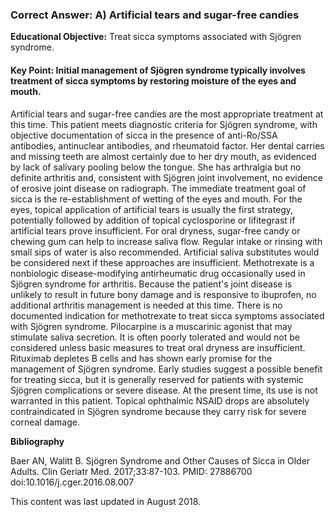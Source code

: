 
### Correct Answer: A) Artificial tears and sugar-free candies 

**Educational Objective:** Treat sicca symptoms associated with Sjögren syndrome.

#### **Key Point:** Initial management of Sjögren syndrome typically involves treatment of sicca symptoms by restoring moisture of the eyes and mouth.

Artificial tears and sugar-free candies are the most appropriate treatment at this time. This patient meets diagnostic criteria for Sjögren syndrome, with objective documentation of sicca in the presence of anti-Ro/SSA antibodies, antinuclear antibodies, and rheumatoid factor. Her dental carries and missing teeth are almost certainly due to her dry mouth, as evidenced by lack of salivary pooling below the tongue. She has arthralgia but no definite arthritis and, consistent with Sjögren joint involvement, no evidence of erosive joint disease on radiograph. The immediate treatment goal of sicca is the re-establishment of wetting of the eyes and mouth. For the eyes, topical application of artificial tears is usually the first strategy, potentially followed by addition of topical cyclosporine or lifitegrast if artificial tears prove insufficient. For oral dryness, sugar-free candy or chewing gum can help to increase saliva flow. Regular intake or rinsing with small sips of water is also recommended. Artificial saliva substitutes would be considered next if these approaches are insufficient.
Methotrexate is a nonbiologic disease-modifying antirheumatic drug occasionally used in Sjögren syndrome for arthritis. Because the patient's joint disease is unlikely to result in future bony damage and is responsive to ibuprofen, no additional arthritis management is needed at this time. There is no documented indication for methotrexate to treat sicca symptoms associated with Sjögren syndrome.
Pilocarpine is a muscarinic agonist that may stimulate saliva secretion. It is often poorly tolerated and would not be considered unless basic measures to treat oral dryness are insufficient.
Rituximab depletes B cells and has shown early promise for the management of Sjögren syndrome. Early studies suggest a possible benefit for treating sicca, but it is generally reserved for patients with systemic Sjögren complications or severe disease. At the present time, its use is not warranted in this patient.
Topical ophthalmic NSAID drops are absolutely contraindicated in Sjögren syndrome because they carry risk for severe corneal damage.

**Bibliography**

Baer AN, Walitt B. Sjögren Syndrome and Other Causes of Sicca in Older Adults. Clin Geriatr Med. 2017;33:87-103. PMID: 27886700 doi:10.1016/j.cger.2016.08.007

This content was last updated in August 2018.